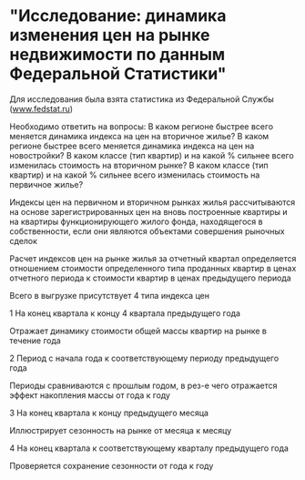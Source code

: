 # "Исследование: динамика изменения цен на рынке недвижимости по данным Федеральной Статистики"



Для исследования была взята статистика из Федеральной Службы (www.fedstat.ru)

Необходимо ответить на вопросы:
В каком регионе быстрее всего меняется динамика индекса на цен на вторичное жилье?
В каком регионе быстрее всего меняется динамика индекса на цен на новостройки?
В каком классе (тип квартир) и на какой % сильнее всего изменилась стоимость на вторичном рынке?
В каком классе (тип квартир) и на какой % сильнее всего изменилась стоимость на первичное жилье?

Индексы цен на первичном и вторичном рынках жилья рассчитываются на основе зарегистрированных цен на вновь построенные квартиры и на квартиры
функционирующего жилого фонда, находящегося в собственности, если они являются объектами совершения рыночных сделок

Расчет индексов цен на рынке жилья за отчетный квартал определяется отношением стоимости определенного типа проданных квартир в ценах отчетного периода к стоимости
квартир в ценах предыдущего периода

Всего в выгрузке присутствует 4 типа индекса цен

  1  На конец квартала к концу 4 квартала
  предыдущего года

  Отражает динамику стоимости общей массы
  квартир на рынке в течение года

  2  Период с начала года к соответствующему
  периоду предыдущего года

  Периоды сравниваются
  с прошлым годом,
  в рез-е чего отражается эффект накопления массы от года к году
  
  3  На конец квартала к концу предыдущего
  месяца
  
  Иллюстрирует
  сезонность на рынке от месяца к месяцу
 
  4  На конец квартала к соответствующему
  кварталу предыдущего года
  
  Проверяется сохранение
  сезонности от года к году


  
 


